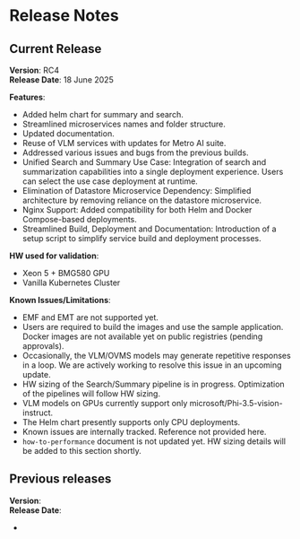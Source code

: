 # Release Notes


## Current Release
**Version**: RC4 \
**Release Date**: 18 June 2025  

**Features**:
- Added helm chart for summary and search.
- Streamlined microservices names and folder structure.
- Updated documentation.
- Reuse of VLM services with updates for Metro AI suite.
- Addressed various issues and bugs from the previous builds.
- Unified Search and Summary Use Case: Integration of search and summarization capabilities into a single deployment experience. Users can select the use case deployment at runtime.
- Elimination of Datastore Microservice Dependency: Simplified architecture by removing reliance on the datastore microservice.
- Nginx Support: Added compatibility for both Helm and Docker Compose-based deployments.
- Streamlined Build, Deployment and Documentation: Introduction of a setup script to simplify service build and deployment processes.

**HW used for validation**:
- Xeon 5 + BMG580 GPU
- Vanilla Kubernetes Cluster

**Known Issues/Limitations**:
- EMF and EMT are not supported yet.
- Users are required to build the images and use the sample application. Docker images are not available yet on public registries (pending approvals).
- Occasionally, the VLM/OVMS models may generate repetitive responses in a loop. We are actively working to resolve this issue in an upcoming update.
- HW sizing of the Search/Summary pipeline is in progress. Optimization of the pipelines will follow HW sizing.
- VLM models on GPUs currently support only microsoft/Phi-3.5-vision-instruct.
- The Helm chart presently supports only CPU deployments.
- Known issues are internally tracked. Reference not provided here.
- `how-to-performance` document is not updated yet. HW sizing details will be added to this section shortly.

## Previous releases

**Version**:  \
**Release Date**:  

- <Previous release notes>
